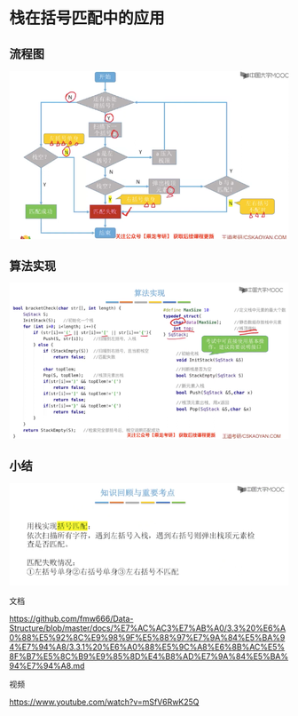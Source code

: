 # 栈在括号匹配中的应用

## 流程图

![d22c7aab2a652ef277aa53cc21f352c8.png](attachments/d22c7aab2a652ef277aa53cc21f352c8.png)

## 算法实现

![076968f78863b9a078b4f942fee69c68.png](attachments/076968f78863b9a078b4f942fee69c68.png)

## 小结

![5c8b43d45999832034d629a8d81ede77.png](attachments/5c8b43d45999832034d629a8d81ede77.png)


文档

https://github.com/fmw666/Data-Structure/blob/master/docs/%E7%AC%AC3%E7%AB%A0/3.3%20%E6%A0%88%E5%92%8C%E9%98%9F%E5%88%97%E7%9A%84%E5%BA%94%E7%94%A8/3.3.1%20%E6%A0%88%E5%9C%A8%E6%8B%AC%E5%8F%B7%E5%8C%B9%E9%85%8D%E4%B8%AD%E7%9A%84%E5%BA%94%E7%94%A8.md


视频

https://www.youtube.com/watch?v=mSfV6RwK25Q

